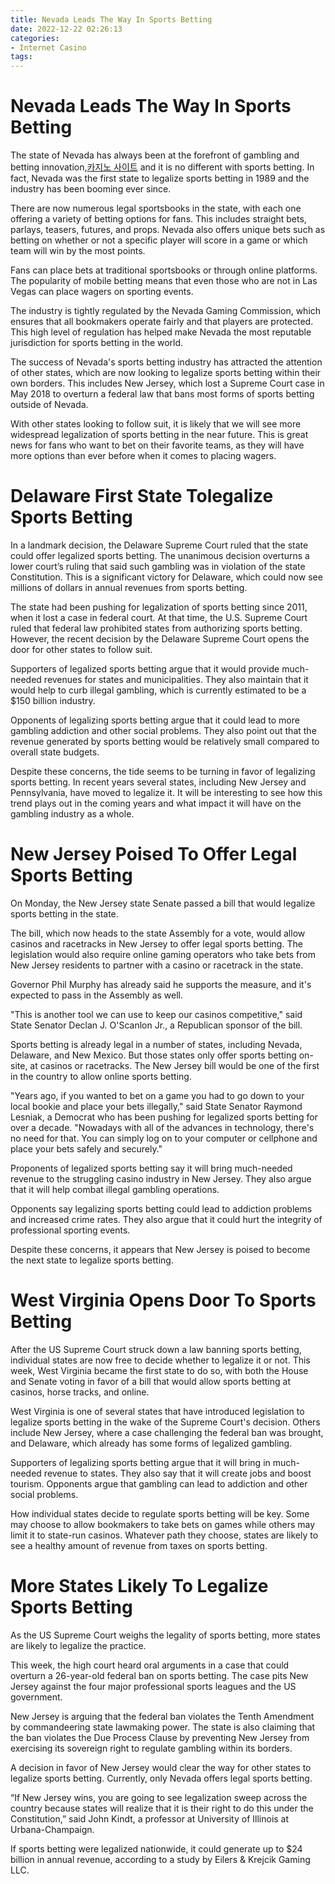 ```yaml
---
title: Nevada Leads The Way In Sports Betting
date: 2022-12-22 02:26:13
categories:
- Internet Casino
tags:
---
```



#  Nevada Leads The Way In Sports Betting

The state of Nevada has always been at the forefront of gambling and betting innovation,[카지노 사이트](https://choegocasino.com/) and it is no different with sports betting. In fact, Nevada was the first state to legalize sports betting in 1989 and the industry has been booming ever since.

There are now numerous legal sportsbooks in the state, with each one offering a variety of betting options for fans. This includes straight bets, parlays, teasers, futures, and props. Nevada also offers unique bets such as betting on whether or not a specific player will score in a game or which team will win by the most points.

Fans can place bets at traditional sportsbooks or through online platforms. The popularity of mobile betting means that even those who are not in Las Vegas can place wagers on sporting events.

The industry is tightly regulated by the Nevada Gaming Commission, which ensures that all bookmakers operate fairly and that players are protected. This high level of regulation has helped make Nevada the most reputable jurisdiction for sports betting in the world.

The success of Nevada's sports betting industry has attracted the attention of other states, which are now looking to legalize sports betting within their own borders. This includes New Jersey, which lost a Supreme Court case in May 2018 to overturn a federal law that bans most forms of sports betting outside of Nevada.

With other states looking to follow suit, it is likely that we will see more widespread legalization of sports betting in the near future. This is great news for fans who want to bet on their favorite teams, as they will have more options than ever before when it comes to placing wagers.

#  Delaware First State Tolegalize Sports Betting

In a landmark decision, the Delaware Supreme Court ruled that the state could offer legalized sports betting. The unanimous decision overturns a lower court’s ruling that said such gambling was in violation of the state Constitution. This is a significant victory for Delaware, which could now see millions of dollars in annual revenues from sports betting.

The state had been pushing for legalization of sports betting since 2011, when it lost a case in federal court. At that time, the U.S. Supreme Court ruled that federal law prohibited states from authorizing sports betting. However, the recent decision by the Delaware Supreme Court opens the door for other states to follow suit.

Supporters of legalized sports betting argue that it would provide much-needed revenues for states and municipalities. They also maintain that it would help to curb illegal gambling, which is currently estimated to be a $150 billion industry.

Opponents of legalizing sports betting argue that it could lead to more gambling addiction and other social problems. They also point out that the revenue generated by sports betting would be relatively small compared to overall state budgets.

Despite these concerns, the tide seems to be turning in favor of legalizing sports betting. In recent years several states, including New Jersey and Pennsylvania, have moved to legalize it. It will be interesting to see how this trend plays out in the coming years and what impact it will have on the gambling industry as a whole.

#  New Jersey Poised To Offer Legal Sports Betting

On Monday, the New Jersey state Senate passed a bill that would legalize sports betting in the state.

The bill, which now heads to the state Assembly for a vote, would allow casinos and racetracks in New Jersey to offer legal sports betting. The legislation would also require online gaming operators who take bets from New Jersey residents to partner with a casino or racetrack in the state.

Governor Phil Murphy has already said he supports the measure, and it's expected to pass in the Assembly as well.

"This is another tool we can use to keep our casinos competitive," said State Senator Declan J. O'Scanlon Jr., a Republican sponsor of the bill.

Sports betting is already legal in a number of states, including Nevada, Delaware, and New Mexico. But those states only offer sports betting on-site, at casinos or racetracks. The New Jersey bill would be one of the first in the country to allow online sports betting.

"Years ago, if you wanted to bet on a game you had to go down to your local bookie and place your bets illegally," said State Senator Raymond Lesniak, a Democrat who has been pushing for legalized sports betting for over a decade. "Nowadays with all of the advances in technology, there's no need for that. You can simply log on to your computer or cellphone and place your bets safely and securely."

 Proponents of legalized sports betting say it will bring much-needed revenue to the struggling casino industry in New Jersey. They also argue that it will help combat illegal gambling operations.

Opponents say legalizing sports betting could lead to addiction problems and increased crime rates. They also argue that it could hurt the integrity of professional sporting events.

Despite these concerns, it appears that New Jersey is poised to become the next state to legalize sports betting.

#  West Virginia Opens Door To Sports Betting

After the US Supreme Court struck down a law banning sports betting, individual states are now free to decide whether to legalize it or not. This week, West Virginia became the first state to do so, with both the House and Senate voting in favor of a bill that would allow sports betting at casinos, horse tracks, and online.

West Virginia is one of several states that have introduced legislation to legalize sports betting in the wake of the Supreme Court's decision. Others include New Jersey, where a case challenging the federal ban was brought, and Delaware, which already has some forms of legalized gambling.

Supporters of legalizing sports betting argue that it will bring in much-needed revenue to states. They also say that it will create jobs and boost tourism. Opponents argue that gambling can lead to addiction and other social problems.

How individual states decide to regulate sports betting will be key. Some may choose to allow bookmakers to take bets on games while others may limit it to state-run casinos. Whatever path they choose, states are likely to see a healthy amount of revenue from taxes on sports betting.

#  More States Likely To Legalize Sports Betting

As the US Supreme Court weighs the legality of sports betting, more states are likely to legalize the practice.

This week, the high court heard oral arguments in a case that could overturn a 26-year-old federal ban on sports betting. The case pits New Jersey against the four major professional sports leagues and the US government.

New Jersey is arguing that the federal ban violates the Tenth Amendment by commandeering state lawmaking power. The state is also claiming that the ban violates the Due Process Clause by preventing New Jersey from exercising its sovereign right to regulate gambling within its borders.

A decision in favor of New Jersey would clear the way for other states to legalize sports betting. Currently, only Nevada offers legal sports betting.

“If New Jersey wins, you are going to see legalization sweep across the country because states will realize that it is their right to do this under the Constitution,” said John Kindt, a professor at University of Illinois at Urbana-Champaign.

If sports betting were legalized nationwide, it could generate up to $24 billion in annual revenue, according to a study by Eilers & Krejcik Gaming LLC.